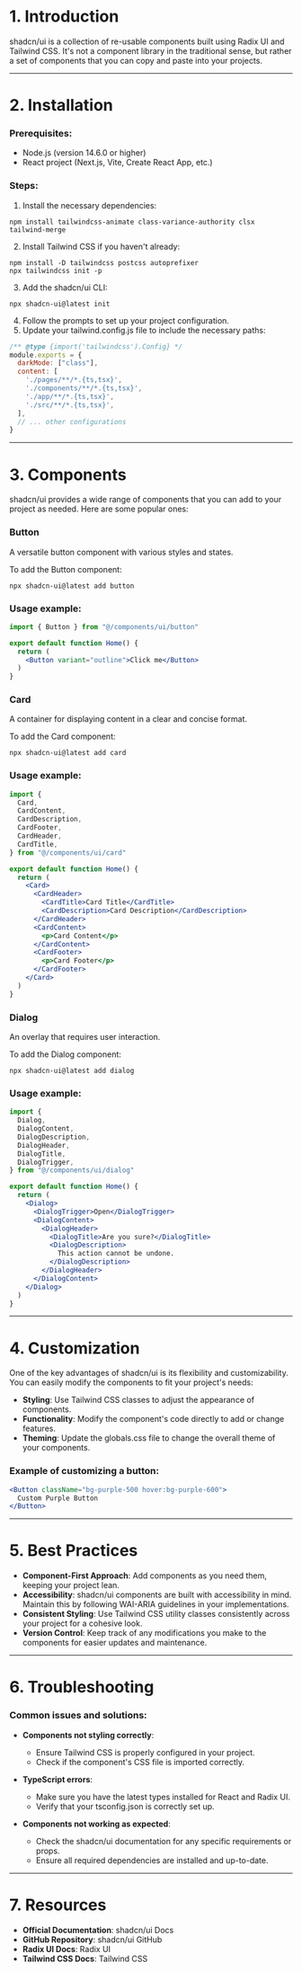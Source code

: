 # 1. Introduction
shadcn/ui is a collection of re-usable components built using Radix UI and Tailwind CSS. It's not a component library in the traditional sense, but rather a set of components that you can copy and paste into your projects.



---

# 2. Installation

### Prerequisites:
- Node.js (version 14.6.0 or higher)
- React project (Next.js, Vite, Create React App, etc.)

### Steps:
1. Install the necessary dependencies:
```
npm install tailwindcss-animate class-variance-authority clsx tailwind-merge
```
2. Install Tailwind CSS if you haven't already:
```
npm install -D tailwindcss postcss autoprefixer
npx tailwindcss init -p
```
3. Add the shadcn/ui CLI:
```
npx shadcn-ui@latest init
```
4. Follow the prompts to set up your project configuration.
5. Update your tailwind.config.js file to include the necessary paths:
```js
/** @type {import('tailwindcss').Config} */
module.exports = {
  darkMode: ["class"],
  content: [
    './pages/**/*.{ts,tsx}',
    './components/**/*.{ts,tsx}',
    './app/**/*.{ts,tsx}',
    './src/**/*.{ts,tsx}',
  ],
  // ... other configurations
}
```

---

# 3. Components

shadcn/ui provides a wide range of components that you can add to your project as needed. Here are some popular ones:

### Button
A versatile button component with various styles and states.

To add the Button component:
```
npx shadcn-ui@latest add button
```

### Usage example:
```jsx
import { Button } from "@/components/ui/button"

export default function Home() {
  return (
    <Button variant="outline">Click me</Button>
  )
}
```

### Card
A container for displaying content in a clear and concise format.

To add the Card component:
```
npx shadcn-ui@latest add card
```

### Usage example:
```jsx
import {
  Card,
  CardContent,
  CardDescription,
  CardFooter,
  CardHeader,
  CardTitle,
} from "@/components/ui/card"

export default function Home() {
  return (
    <Card>
      <CardHeader>
        <CardTitle>Card Title</CardTitle>
        <CardDescription>Card Description</CardDescription>
      </CardHeader>
      <CardContent>
        <p>Card Content</p>
      </CardContent>
      <CardFooter>
        <p>Card Footer</p>
      </CardFooter>
    </Card>
  )
}
```
### Dialog
An overlay that requires user interaction.

To add the Dialog component:
```
npx shadcn-ui@latest add dialog
```

### Usage example:
```jsx
import {
  Dialog,
  DialogContent,
  DialogDescription,
  DialogHeader,
  DialogTitle,
  DialogTrigger,
} from "@/components/ui/dialog"

export default function Home() {
  return (
    <Dialog>
      <DialogTrigger>Open</DialogTrigger>
      <DialogContent>
        <DialogHeader>
          <DialogTitle>Are you sure?</DialogTitle>
          <DialogDescription>
            This action cannot be undone.
          </DialogDescription>
        </DialogHeader>
      </DialogContent>
    </Dialog>
  )
}
```
---

# 4. Customization

One of the key advantages of shadcn/ui is its flexibility and customizability. You can easily modify the components to fit your project's needs:

- **Styling**: Use Tailwind CSS classes to adjust the appearance of components.
- **Functionality**: Modify the component's code directly to add or change features.
- **Theming**: Update the globals.css file to change the overall theme of your components.

### Example of customizing a button:
```jsx
<Button className="bg-purple-500 hover:bg-purple-600">
  Custom Purple Button
</Button>
```

---

# 5. Best Practices

- **Component-First Approach**: Add components as you need them, keeping your project lean.
- **Accessibility**: shadcn/ui components are built with accessibility in mind. Maintain this by following WAI-ARIA guidelines in your implementations.
- **Consistent Styling**: Use Tailwind CSS utility classes consistently across your project for a cohesive look.
- **Version Control**: Keep track of any modifications you make to the components for easier updates and maintenance.

---

# 6. Troubleshooting

### Common issues and solutions:

- **Components not styling correctly**:
  - Ensure Tailwind CSS is properly configured in your project.
  - Check if the component's CSS file is imported correctly.

- **TypeScript errors**:
  - Make sure you have the latest types installed for React and Radix UI.
  - Verify that your tsconfig.json is correctly set up.

- **Components not working as expected**:
  - Check the shadcn/ui documentation for any specific requirements or props.
  - Ensure all required dependencies are installed and up-to-date.

---

# 7. Resources

- **Official Documentation**: shadcn/ui Docs
- **GitHub Repository**: shadcn/ui GitHub
- **Radix UI Docs**: Radix UI
- **Tailwind CSS Docs**: Tailwind CSS
